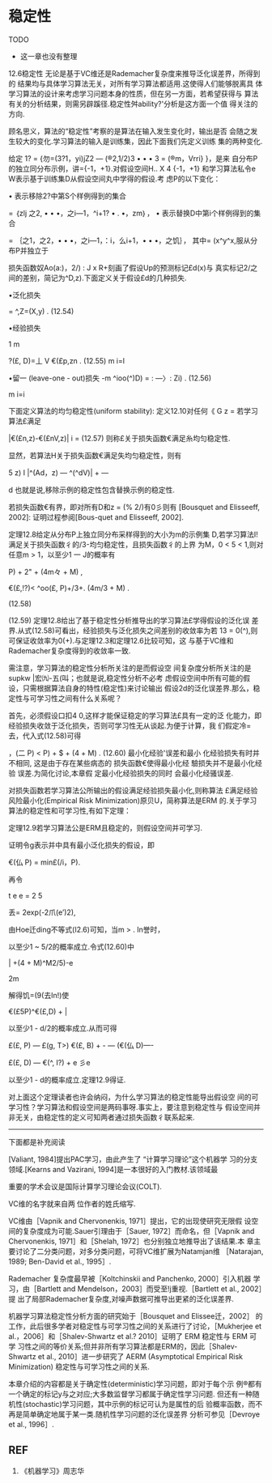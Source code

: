 # 稳定性


TODO

- 这一章也没有整理




12.6稳定性
无论是基于VC维还是Rademacher复杂度来推导泛化误差界，所得到的 结果均与具体学习算法无关，对所有学习算法都适用.这使得人们能够脱离具 体学习算法的设计来考虑学习问题本身的性质，但在另一方面，若希望获得与 算法有关的分析结果，则需另辟蹊径.稳定性舛ability?'分析是这方面一个值 得关注的方向.

顾名思义，算法的“稳定性”考察的是算法在输入发生变化时，输出是否 会随之发生较大的变化.学习算法的输入是训练集，因此下面我们先定义训练 集的两种变化.

给定 1? = {勿=(3?1，yi)jZ2 — (®2,1/2)3 • • • 3 = (®m，Vrri} }，是来 自分布P的独立同分布示例，讲={-1，+1}.对假设空间H.. X 4 {-1，+1} 和学习算法私令e W表示基于训练集D从假设空间丸中学得的假设.考 虑P的以下变化：

•    表示移除2?中第S个样例得到的集合

= ｛zlj 之2, • • •，之i—1，^i+1? • . •，zm｝，
•    表示替换D中第i个样例得到的集合

= ｛之1，之2，• • •，之i—1，：i，么i+1，• • •，之饥｝，
其中= (x^y^x,服从分布P并独立于

损失函数奴Ao(a:)，2/) : J x    R+刻画了假设Up的预测标记£d(x)与
真实标记2/之间的差别，简记为^D,z).下面定义关于假设£d的几种损失.

•泛化损失

= ^,Z=(X,y)    .    (12.54)

•经验损失

1 m

?(£, D)=丄 V €(£p,zn .    (12.55)
m i=l

•留一 (leave-one - out)损失
-m
^ioo(^)D) = : —〉:    Zi) .    (12.56)

m i=i

下面定义算法的均匀稳定性(uniform stability):
定义12.10对任何《 G z =    若学习算法£满足

|€(£n,z)-€(£nV,z)| i =    (12.57)
则称£关于损失函数€满足糸均匀稳定性.

显然，若算法H关于损失函数€满足失均匀稳定性，则有

5 z) I
|^(Ad，z) — ^(^dV)| +    —

d
也就是说,移除示例的稳定性包含替换示例的稳定性.

若损失函数€有界，即对所有D和z = (% 2/)有0彡则有 [Bousquet and Elisseeff, 2002]:
证明过程参阅[Bous-quet and Elisseeff, 2002].


定理12.8给定从分布P上独立同分布采样得到的大小为m的示例集 D,若学习算法I!满足关于损失函数彳的/3-均匀稳定性，且损失函数彳的上界 为M，0 < 5 < 1,则对任意m > 1，以至少1 一 J的概率有

P) + 2" + (4m々 + M)    ,

€(£,!?)< ^oo(£, P)+/3+. (4m/3 + M)    .


(12.58)


(12.59)
定理12.8给出了基于稳定性分析推导出的学习算法£学得假设的泛化误 差界.从式(12.58)可看出，经验损失与泛化损失之间差别的收敛率为若 13 = 0(^),则可保证收敛率为0(+).与定理12.3和定理12.6比较可知，这 与基于VC维和Rademacher复杂度得到的收敛率一致.

需注意，学习算法的稳定性分析所关注的是而假设空 间复杂度分析所关注的是supkw |宏㈨-五(叫；也就是说,稳定性分析不必考 虑假设空间中所有可能的假设，只需根据算法自身的特性(稳定性)来讨论输出 假设2d的泛化误差界.那么，稳定性与可学习性之间有什么关系呢？

首先，必须假设口扣4 0,这样才能保证稳定的学习算法£具有一定的泛 化能力，即经验损失收敛于泛化损失，否则可学习性无从谈起.为便于计算，我 们假定冷=去，代入式(12.58)可得

，(二 P) < P) + $ + (4 + M)    .    (12.60)
最小化经验'误差和最小 化经验损失有时并不相同, 这是由于存在某些病态的 损失函数€使得最小化经 驗损失并不是最小化经验 误差.为简化讨论,本章假 定最小化经验损失的同时 会最小化经骚误差.


对损失函数若学习算法公所输出的假设满足经验损失最小化,则称算法 £满足经验风险最小化(Empirical Risk Minimization)原贝U，简称算法是ERM 的.关于学习算法的稳定性和可学习性,有如下定理：

定理12.9若学习算法公是ERM且稳定的，则假设空间并可学习.

证明令g表示并中具有最小泛化损失的假设，即

€(仏 P) = min£(/i，P).

再令

t e e = 2 5

丢= 2exp(-2爪(e’)2),

由Hoe迁ding不等式(I2.6)可知，当m > . In誉时，

以至少1 ~ 5/2的概率成立.令式(12.60)中

| +(4 + M)^M2/5)-e


2m


解得饥=(9(去In!)使

€(£5P)^€(£,D) + |

以至少1 - d/2的概率成立.从而可得

£(£, P) — £(g, T>)    €(£, B) + - — (€(仏 D)—-

£(£, D) — €(^, I?) + e 彡e

以至少1 - d的概率成立.定理12.9得证.

对上面这个定理读者也许会纳闷，为什么学习算法的稳定性能导出假设空 间的可学习性？学习算法和假设空间是两码事呀.事实上，要注意到稳定性与 假设空间并非无关，由稳定性的定义可知两者通过损失函数彳联系起来.





***

下面都是补充阅读


[Valiant, 1984]提出PAC学习，由此产生了 “计算学习理论”这个机器学 习的分支领域.[Kearns and Vazirani, 1994]是一本很好的入门教材.该领域最

重要的学术会议是国际计算学习理论会议(COLT).

VC维的名字就来自两 位作者的姓氏缩写.


VC维由［Vapnik and Chervonenkis, 1971］提出，它的出现使研究无限假 设空间的复杂度成为可能.Sauer引理由于［Sauer, 1972］而命名，但［Vapnik and Chervonenkis, 1971］和［Shelah, 1972］也分别独立地推导出了该结果.本 章主要讨论了二分类问题，对多分类问题，可将VC维扩展为Natamjan维 ［Natarajan, 1989; Ben-David et al., 1995］.

Rademacher 复杂度最早被［Koltchinskii and Panchenko, 2000］引入机器 学习，由［Bartlett and Mendelson，2003］而受至!j重视.［Bartlett et al., 2002］提 出了局部Rademacher复杂度,对噪声数据可推导出更紧的泛化误差界.

机器学习算法稳定性分析方面的研究始于［Bousquet and Elissee迁，2002］ 的工作，此后很多学者对稳定性与可学习性之间的关系进行了讨论，［Mukherjee et al.，2006］和［Shalev-Shwartz et al.? 2010］证明了 ERM 稳定性与 ERM 可学 习性之间的等价关系;但并非所有学习算法都是ERM的，因此［Shalev-Shwartz et al., 2010］进一步研究了 AERM (Asymptotical Empirical Risk Minimization) 稳定性与可学习性之间的关系.

本章介绍的内容都是关于确定性(deterministic)学习问题，即对于每个示 例®都有一个确定的标记y与之对应;大多数监督学习都属于确定性学习问题. 但还有一种随机性(stochastic)学习问题，其中示例的标记可认为是属性的后 验概率函数，而不再是简单确定地属于某一类.随机性学习问题的泛化误差界 分析可参见［Devroye et al., 1996］.




## REF

1. 《机器学习》周志华
